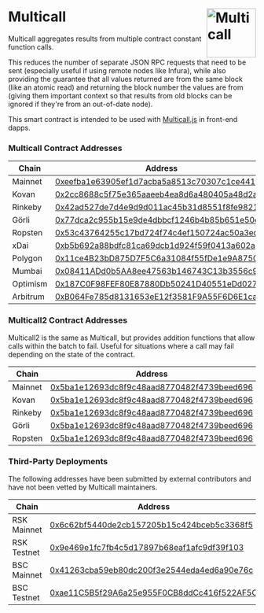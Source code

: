 # Multicall <img width="100" align="right" alt="Multicall" src="https://user-images.githubusercontent.com/304108/55666937-320cb180-5888-11e9-907b-48ba66150523.png" />

Multicall aggregates results from multiple contract constant function calls.

This reduces the number of separate JSON RPC requests that need to be sent
(especially useful if using remote nodes like Infura), while also providing the
guarantee that all values returned are from the same block (like an atomic read)
and returning the block number the values are from (giving them important
context so that results from old blocks can be ignored if they're from an
out-of-date node).

This smart contract is intended to be used with
[Multicall.js](https://github.com/makerdao/multicall.js) in front-end dapps.

### Multicall Contract Addresses
| Chain   | Address |
| ------- | ------- |
| Mainnet | [0xeefba1e63905ef1d7acba5a8513c70307c1ce441](https://etherscan.io/address/0xeefba1e63905ef1d7acba5a8513c70307c1ce441#contracts) |
| Kovan   | [0x2cc8688c5f75e365aaeeb4ea8d6a480405a48d2a](https://kovan.etherscan.io/address/0x2cc8688c5f75e365aaeeb4ea8d6a480405a48d2a#contracts) |
| Rinkeby | [0x42ad527de7d4e9d9d011ac45b31d8551f8fe9821](https://rinkeby.etherscan.io/address/0x42ad527de7d4e9d9d011ac45b31d8551f8fe9821#contracts) |
| Görli   | [0x77dca2c955b15e9de4dbbcf1246b4b85b651e50e](https://goerli.etherscan.io/address/0x77dca2c955b15e9de4dbbcf1246b4b85b651e50e#contracts) |
| Ropsten | [0x53c43764255c17bd724f74c4ef150724ac50a3ed](https://ropsten.etherscan.io/address/0x53c43764255c17bd724f74c4ef150724ac50a3ed#code) |
| xDai    | [0xb5b692a88bdfc81ca69dcb1d924f59f0413a602a](https://blockscout.com/poa/dai/address/0xb5b692a88bdfc81ca69dcb1d924f59f0413a602a) |
| Polygon | [0x11ce4B23bD875D7F5C6a31084f55fDe1e9A87507](https://explorer-mainnet.maticvigil.com/address/0x11ce4B23bD875D7F5C6a31084f55fDe1e9A87507/contracts)
| Mumbai  | [0x08411ADd0b5AA8ee47563b146743C13b3556c9Cc](https://explorer-mumbai.maticvigil.com/address/0x08411ADd0b5AA8ee47563b146743C13b3556c9Cc/transactions)
| Optimism| [0x187C0F98FEF80E87880Db50241D40551eDd027Bf](https://optimistic.etherscan.io/address/0x187C0F98FEF80E87880Db50241D40551eDd027Bf#code)
| Arbitrum| [0xB064Fe785d8131653eE12f3581F9A55F6D6E1ca3](https://arbiscan.io/address/0xB064Fe785d8131653eE12f3581F9A55F6D6E1ca3#code)

### Multicall2 Contract Addresses
Multicall2 is the same as Multicall, but provides addition functions that allow calls within the batch to fail. Useful for situations where a call may fail depending on the state of the contract.

| Chain   | Address |
| ------- | ------- |
| Mainnet | [0x5ba1e12693dc8f9c48aad8770482f4739beed696](https://etherscan.io/address/0x5ba1e12693dc8f9c48aad8770482f4739beed696#contracts) |
| Kovan   | [0x5ba1e12693dc8f9c48aad8770482f4739beed696](https://kovan.etherscan.io/address/0x5ba1e12693dc8f9c48aad8770482f4739beed696#contracts) |
| Rinkeby | [0x5ba1e12693dc8f9c48aad8770482f4739beed696](https://rinkeby.etherscan.io/address/0x5ba1e12693dc8f9c48aad8770482f4739beed696#contracts) |
| Görli   | [0x5ba1e12693dc8f9c48aad8770482f4739beed696](https://goerli.etherscan.io/address/0x5ba1e12693dc8f9c48aad8770482f4739beed696#contracts) |
| Ropsten | [0x5ba1e12693dc8f9c48aad8770482f4739beed696](https://ropsten.etherscan.io/address/0x5ba1e12693dc8f9c48aad8770482f4739beed696#code) |

### Third-Party Deployments

The following addresses have been submitted by external contributors and have not been vetted by Multicall maintainers.

| Chain   | Address |
| ------- | ------- |
| RSK Mainnet   | [0x6c62bf5440de2cb157205b15c424bceb5c3368f5](https://explorer.rsk.co/address/0x6c62bf5440de2cb157205b15c424bceb5c3368f5) |
| RSK Testnet   | [0x9e469e1fc7fb4c5d17897b68eaf1afc9df39f103](https://explorer.testnet.rsk.co/address/0x9e469e1fc7fb4c5d17897b68eaf1afc9df39f103) |
| BSC Mainnet   | [0x41263cba59eb80dc200f3e2544eda4ed6a90e76c](https://bscscan.com/address/0x41263cba59eb80dc200f3e2544eda4ed6a90e76c) |
| BSC Testnet   | [0xae11C5B5f29A6a25e955F0CB8ddCc416f522AF5C](https://testnet.bscscan.com/address/0xae11c5b5f29a6a25e955f0cb8ddcc416f522af5c) |
